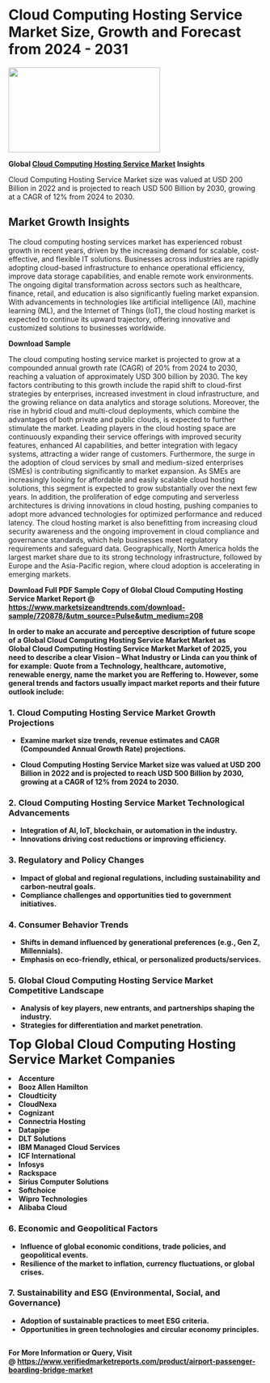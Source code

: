 <H1>Cloud Computing Hosting Service Market Size, Growth and Forecast from 2024 - 2031</H1><img class="aligncenter size-medium wp-image-584254" src="https://thirdeyenews.in/wp-content/uploads/2024/09/Global-Market-Research-300x168.jpeg" alt="" width="300" height="168" /><p><strong>Global&nbsp;<a href="https://www.marketsizeandtrends.com/download-sample/720878/&amp;utm_source=Pulse&amp;utm_medium=208">Cloud Computing Hosting Service Market</a> Insights</strong></p><p>Cloud Computing Hosting Service Market size was valued at USD 200 Billion in 2022 and is projected to reach USD 500 Billion by 2030, growing at a CAGR of 12% from 2024 to 2030.</p><p><h2>Market Growth Insights</h2> <p>The cloud computing hosting services market has experienced robust growth in recent years, driven by the increasing demand for scalable, cost-effective, and flexible IT solutions. Businesses across industries are rapidly adopting cloud-based infrastructure to enhance operational efficiency, improve data storage capabilities, and enable remote work environments. The ongoing digital transformation across sectors such as healthcare, finance, retail, and education is also significantly fueling market expansion. With advancements in technologies like artificial intelligence (AI), machine learning (ML), and the Internet of Things (IoT), the cloud hosting market is expected to continue its upward trajectory, offering innovative and customized solutions to businesses worldwide.</p> <p><strong>Download Sample</strong></p> <p>The cloud computing hosting service market is projected to grow at a compounded annual growth rate (CAGR) of 20% from 2024 to 2030, reaching a valuation of approximately USD 300 billion by 2030. The key factors contributing to this growth include the rapid shift to cloud-first strategies by enterprises, increased investment in cloud infrastructure, and the growing reliance on data analytics and storage solutions. Moreover, the rise in hybrid cloud and multi-cloud deployments, which combine the advantages of both private and public clouds, is expected to further stimulate the market. Leading players in the cloud hosting space are continuously expanding their service offerings with improved security features, enhanced AI capabilities, and better integration with legacy systems, attracting a wider range of customers. Furthermore, the surge in the adoption of cloud services by small and medium-sized enterprises (SMEs) is contributing significantly to market expansion. As SMEs are increasingly looking for affordable and easily scalable cloud hosting solutions, this segment is expected to grow substantially over the next few years. In addition, the proliferation of edge computing and serverless architectures is driving innovations in cloud hosting, pushing companies to adopt more advanced technologies for optimized performance and reduced latency. The cloud hosting market is also benefitting from increasing cloud security awareness and the ongoing improvement in cloud compliance and governance standards, which help businesses meet regulatory requirements and safeguard data. Geographically, North America holds the largest market share due to its strong technology infrastructure, followed by Europe and the Asia-Pacific region, where cloud adoption is accelerating in emerging markets. <p><strong></p><p><span class=""><strong>Download Full PDF Sample Copy of Global Cloud Computing Hosting Service Market Report</strong> @ <a href="https://www.marketsizeandtrends.com/download-sample/720878/&amp;utm_source=Pulse&amp;utm_medium=208" target="_blank">https://www.marketsizeandtrends.com/download-sample/720878/&amp;utm_source=Pulse&amp;utm_medium=208</a></span></p><p>In order to make an accurate and perceptive description of future scope of a Global&nbsp;Cloud Computing Hosting Service Market Market as Global&nbsp;Cloud Computing Hosting Service Market Market of 2025, you need to describe a clear Vision &ndash; What Industry or Linda can you think of for example: Quote from a Technology, healthcare, automotive, renewable energy, name the market you are Reffering to. However, some general trends and factors usually impact market reports and their future outlook include:</p><h3>1.&nbsp;<strong>Cloud Computing Hosting Service Market Growth Projections</strong></h3><ul><li>Examine market size trends, revenue estimates and CAGR (Compounded Annual Growth Rate) projections.</li><li><p>Cloud Computing Hosting Service Market size was valued at USD 200 Billion in 2022 and is projected to reach USD 500 Billion by 2030, growing at a CAGR of 12% from 2024 to 2030.</p></li></ul><h3>2.&nbsp;<strong>Cloud Computing Hosting Service Market Technological Advancements</strong></h3><ul><li>Integration of AI, IoT, blockchain, or automation in the industry.</li><li>Innovations driving cost reductions or improving efficiency.</li></ul><h3>3.&nbsp;<strong>Regulatory and Policy Changes</strong></h3><ul><li>Impact of global and regional regulations, including sustainability and carbon-neutral goals.</li><li>Compliance challenges and opportunities tied to government initiatives.</li></ul><h3>4.&nbsp;<strong>Consumer Behavior Trends</strong></h3><ul><li>Shifts in demand influenced by generational preferences (e.g., Gen Z, Millennials).</li><li>Emphasis on eco-friendly, ethical, or personalized products/services.</li></ul><h3>5.&nbsp;<strong>Global Cloud Computing Hosting Service Market Competitive Landscape</strong></h3><ul><li>Analysis of key players, new entrants, and partnerships shaping the industry.</li><li>Strategies for differentiation and market penetration.</li></ul><p data-pm-slice="1 1 []"><span style="color: inherit; font-family: inherit; font-size: 25px;">Top Global Cloud Computing Hosting Service Market Companies</span></p><div class="" data-test-id=""><p><li>Accenture</li><li> Booz Allen Hamilton</li><li> Cloudticity</li><li> CloudNexa</li><li> Cognizant</li><li> Connectria Hosting</li><li> Datapipe</li><li> DLT Solutions</li><li> IBM Managed Cloud Services</li><li> ICF International</li><li> Infosys</li><li> Rackspace</li><li> Sirius Computer Solutions</li><li> Softchoice</li><li> Wipro Technologies</li><li> Alibaba Cloud</li></p></div><h3>6.&nbsp;<strong>Economic and Geopolitical Factors</strong></h3><ul><li>Influence of global economic conditions, trade policies, and geopolitical events.</li><li>Resilience of the market to inflation, currency fluctuations, or global crises.</li></ul><h3>7.&nbsp;<strong>Sustainability and ESG (Environmental, Social, and Governance)</strong></h3><ul><li>Adoption of sustainable practices to meet ESG criteria.</li><li>Opportunities in green technologies and circular economy principles.</li></ul><h2><strong style="font-size: 14px;">For More Information or Query, Visit @&nbsp;</strong><a style="background-color: #ffffff; font-size: 14px;" href="https://www.marketsizeandtrends.com/report/cloud-computing-hosting-service-market/" target="_blank">https://www.verifiedmarketreports.com/product/airport-passenger-boarding-bridge-market</a></h2>
